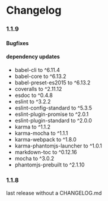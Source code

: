 Changelog
=========

### 1.1.9

#### Bugfixes

#### dependency updates
 * babel-cli to ^6.11.4
 * babel-core to ^6.13.2
 * babel-preset-es2015 to ^6.13.2
 * coveralls to ^2.11.12
 * esdoc to ^0.4.8
 * eslint to ^3.2.2
 * eslint-config-standard to ^5.3.5
 * eslint-plugin-promise to ^2.0.1
 * eslint-plugin-standard to ^2.0.0
 * karma to ^1.1.2
 * karma-mocha to ^1.1.1
 * karma-webpack to ^1.8.0
 * karma-phantomjs-launcher to ^1.0.1
 * markdown-toc to ^0.12.16
 * mocha to ^3.0.2
 * phantomjs-prebuilt to ^2.1.10
 
### 1.1.8

last release without a CHANGELOG.md 